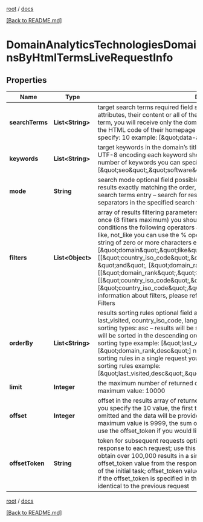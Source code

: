 [root](./../ "root") / [docs](./ "docs")

[[Back to README.md]](./../README.md "[Back to README.md]")

# DomainAnalyticsTechnologiesDomainsByHtmlTermsLiveRequestInfo

## Properties

| Name | Type | Description | Notes |
|------------ | ------------- | ------------- | -------------|
|**searchTerms** | **List&lt;String&gt;** | target search terms required field specify target HTML elements, tags, attributes, their content or all of the above if you specify more than one search term, you will receive only the domains containing all of the specified terms in the HTML code of their homepage maximum number of search terms you can specify: 10 example: [\&quot;data-attrid\&quot;] |  [optional] |
|**keywords** | **List&lt;String&gt;** | target keywords in the domain’s title, description or meta keywords optional field UTF-8 encoding each keyword should be at least 3 characters long maximum number of keywords you can specify: 10 example: [\&quot;seo\&quot;,\&quot;software\&quot;] |  [optional] |
|**mode** | **String** | search mode optional field possible search mode types: strict_entry – search for results exactly matching the order, intervals and separators in the specified search terms entry – search for results ignoring the order, intervals and separators in the specified search terms default value: entry |  [optional] |
|**filters** | **List&lt;Object&gt;** | array of results filtering parameters optional field you can add several filters at once (8 filters maximum) you should set a logical operator and, or between the conditions the following operators are supported: &lt;, &lt;&#x3D;, &gt;, &gt;&#x3D;, &#x3D;, &lt;&gt;, in, not_in, like, not_like you can use the % operator with like and not_like to match any string of zero or more characters example: [\&quot;domain\&quot;,\&quot;like\&quot;,\&quot;%seo%\&quot;] [[\&quot;country_iso_code\&quot;,\&quot;&#x3D;\&quot;,\&quot;US\&quot;], \&quot;and\&quot;, [\&quot;domain_rank\&quot;,\&quot;&gt;\&quot;,100]] [[\&quot;domain_rank\&quot;,\&quot;&gt;\&quot;,100], \&quot;and\&quot;, [[\&quot;country_iso_code\&quot;,\&quot;&#x3D;\&quot;,\&quot;US\&quot;],\&quot;or\&quot;,[\&quot;country_iso_code\&quot;,\&quot;&#x3D;\&quot;,\&quot;CA\&quot;]]] for more information about filters, please refer to Domain Analytics Technologies API – Filters |  [optional] |
|**orderBy** | **List&lt;String&gt;** | results sorting rules optional field available fields: domain_rank, domain, last_visited, country_iso_code, language_code, content_language_code possible sorting types: asc – results will be sorted in the ascending order desc – results will be sorted in the descending order you should use a comma to set up a sorting type example: [\&quot;last_visited,desc\&quot;] default rule: [\&quot;domain_rank,desc\&quot;] note that you can set no more than three sorting rules in a single request you should use a comma to separate several sorting rules example: [\&quot;last_visited,desc\&quot;,\&quot;domain_rank,desc\&quot;] |  [optional] |
|**limit** | **Integer** | the maximum number of returned domains optional field default value: 100 maximum value: 10000 |  [optional] |
|**offset** | **Integer** | offset in the results array of returned domains optional field default value: 0 if you specify the 10 value, the first ten domains in the results array will be omitted and the data will be provided for the successive domains; Note: the maximum value is 9999, the sum of limit and offset must not exceed 10000; use the offset_token if you would like to offset more results |  [optional] |
|**offsetToken** | **String** | token for subsequent requests optional field provided in the identical filed of the response to each request; use this parameter to avoid timeouts while trying to obtain over 100,000 results in a single request; by specifying the unique offset_token value from the response array, you will get the subsequent results of the initial task; offset_token values are unique for each subsequent task Note: if the offset_token is specified in the request, all other parameters should be identical to the previous request |  [optional] |

[root](./../ "root") / [docs](./ "docs")

[[Back to README.md]](./../README.md "[Back to README.md]")